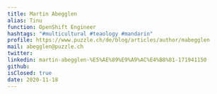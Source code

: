 ```yaml
---
title: Martin Abegglen
alias: Tinu
function: OpenShift Engineer
hashtags: "#multicultural #teaology #mandarin"
profile: https://www.puzzle.ch/de/blog/articles/author/mabegglen
mail: abegglen@puzzle.ch
twitter:
linkedin: martin-abegglen-%E5%AE%89%E9%A9%AC%E4%B8%81-171941150
github:
isClosed: true
date: 2020-11-18
---
```

